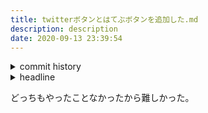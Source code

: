 ```yaml
---
title: twitterボタンとはてぶボタンを追加した.md
description: description
date: 2020-09-13 23:39:54
---
```

<!-- history area start -->
<details><summary>commit history</summary><div><ol>

</ol></div></details>
<!-- history area end -->
<!-- toc area start -->
<details><summary>headline</summary><div>
<!-- START doctoc -->
<!-- END doctoc -->

</div></details>

<!-- toc area end -->
どっちもやったことなかったから難しかった。
